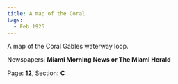 ```yaml
---  
title: A map of the Coral  
tags:  
  - Feb 1925  
---  
```

  
A map of the Coral Gables waterway loop.  
  
Newspapers: **Miami Morning News or The Miami Herald**  
  
Page: **12**, Section: **C** 

